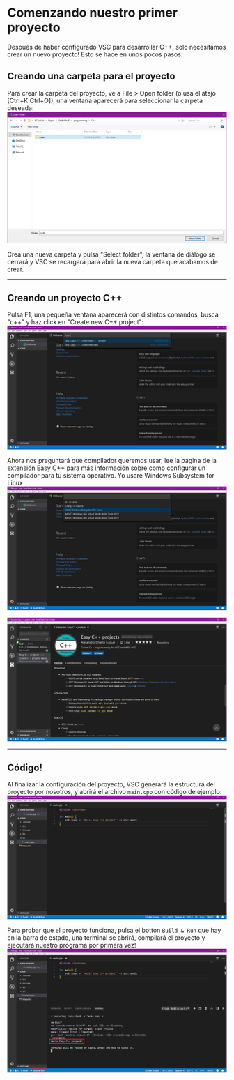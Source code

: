 # Comenzando nuestro primer proyecto

Después de haber configurado VSC para desarrollar C++, solo necesitamos crear un nuevo proyecto! Esto se hace en unos pocos pasos:


## Creando una carpeta para el proyecto

Para crear la carpeta del proyecto, ve a File > Open folder (o usa el atajo [Ctrl+K Ctrl+O]), una ventana aparecerá para seleccionar la carpeta deseada:
![](/programming/C++/images/2/1_opening_working_folder.png)

Crea una nueva carpeta y pulsa "Select folder", la ventana de diálogo se cerrará y VSC se recargará para abrir la nueva carpeta que acabamos de crear.

---

## Creando un proyecto C++

Pulsa F1, una pequeña ventana aparecerá con distintos comandos, busca "c++" y haz click en "Create new C++ project":
![](/programming/C++/images/2/2_creating_cpp_project.png)

Ahora nos preguntará qué compilador queremos usar, lee la página de la extensión Easy C++ para más información sobre como configurar un compilador para tu sistema operativo. Yo usaré Windows Subsystem for Linux
![](/programming/C++/images/2/3_creating_cpp_project_2.png)

![](/programming/C++/images/2/4_compiler_setup.png)

---

## Código!

Al finalizar la configuración del proyecto, VSC generará la estructura del proyecto por nosotros, y abrirá el archivo `main.cpp` con código de ejemplo:
![](/programming/C++/images/2/5_main_cpp.png)

Para probar que el proyecto funciona, pulsa el botton `Build & Run` que hay en la barra de estado, una terminal se abrirá, compilará el proyecto y ejecutará nuestro programa por primera vez!
![](/programming/C++/images/2/6_first_run.png)